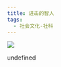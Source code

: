 ```yaml
---
title: 进击的智人
tags:
  - 社会文化-社科
---
```


![](https://cdn.weread.qq.com/weread/cover/24/YueWen_23692600/s_YueWen_23692600.jpg)

undefined